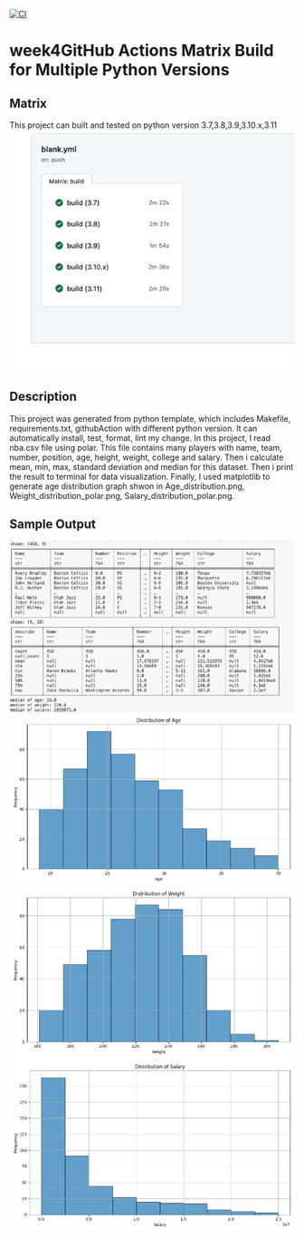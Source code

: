 [![CI](https://github.com/showaaaa/week4_GithubActionMatrixBuild/actions/workflows/blank.yml/badge.svg)](https://github.com/showaaaa/week4_GithubActionMatrixBuild/actions/workflows/blank.yml)
# week4GitHub Actions Matrix Build for Multiple Python Versions

## Matrix
This project can built and tested on python version 3.7,3.8,3.9,3.10.x,3.11
![Matrix](matrix.png)

## Description
This project was generated from python template, which includes Makefile, requirements.txt, githubAction with different python version. It can automatically install, test, format, lint my change.
In this project, I read nba.csv file using polar. This file contains many players with name, team, number, position, age, height, weight, college and salary. Then i calculate mean, min, max, standard deviation and median for this dataset. Then i print the result to terminal for data visualization. Finally, I used matplotlib to generate age distribution graph shwon in Age_distribution.png, Weight_distribution_polar.png, Salary_distribution_polar.png.

## Sample Output
![result](sample.png)
![Age_distribution](Age_distribution_polar.png)
![Weight_distribution](Weight_distribution_polar.png)
![Salary_distribution](Salary_distribution_polar.png)
